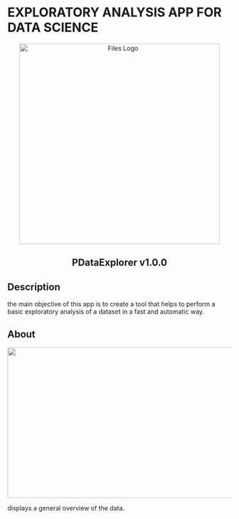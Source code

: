 # EXPLORATORY ANALYSIS APP FOR DATA SCIENCE 

<p align="center">
  <img alt="Files Logo" src="https://user-images.githubusercontent.com/34092193/221946945-735f603d-da1f-4e50-a59d-ed440dd271fc.png" width="450" />
  <h2 align="center">PDataExplorer v1.0.0</h2>
</p>

## Description
the main objective of this app is to create a tool that helps to perform a basic exploratory analysis of a dataset in a fast and automatic way.

## About
<img src="https://user-images.githubusercontent.com/34092193/221970626-670bd870-f822-453e-9b00-e4b1e91cddea.gif" width="600" height="338"/>

displays a general overview of the data.
